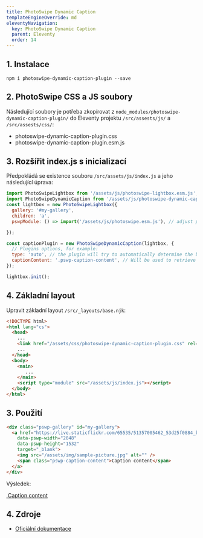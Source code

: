 ```yaml
---
title: PhotoSwipe Dynamic Caption
templateEngineOverride: md
eleventyNavigation:
  key: PhotoSwipe Dynamic Caption
  parent: Eleventy
  order: 14
---
```

## 1. Instalace
```hmtl
npm i photoswipe-dynamic-caption-plugin --save
```
## 2. PhotoSwipe CSS a JS soubory
Následující soubory je potřeba zkopírovat z `node_modules/photoswipe-dynamic-caption-plugin/` do Eleventy projektu `/src/assests/js/` a `/src/assests/css/`:
- photoswipe-dynamic-caption-plugin.css
- photoswipe-dynamic-caption-plugin.esm.js

## 3. Rozšířit index.js s inicializací
Předpokládá se existence souboru `/src/assets/js/index.js` a jeho následující úprava:
```js
import PhotoSwipeLightbox from '/assets/js/photoswipe-lightbox.esm.js'; // adjust path to your own
import PhotoSwipeDynamicCaption from '/assets/js/photoswipe-dynamic-caption-plugin.esm.js';
const lightbox = new PhotoSwipeLightbox({
  gallery: '#my-gallery',
  children: 'a',
  pswpModule: () => import('/assets/js/photoswipe.esm.js'), // adjust path to your own

});

const captionPlugin = new PhotoSwipeDynamicCaption(lightbox, {
  // Plugins options, for example:
  type: 'auto', // the plugin will try to automatically determine the best position (depending on available space)
  captionContent: '.pswp-caption-content', // Will be used to retrieve caption content instead of alt.
});

lightbox.init();
```

## 4. Základní layout
Upravit základní layout `/src/_layouts/base.njk`:
```html
<!DOCTYPE html>
<html lang="cs">
  <head>
    ...
    <link href="/assets/css/photoswipe-dynamic-caption-plugin.css" rel="stylesheet">
    ...
  </head>
  <body>
    <main>
       ...
    </main>
    <script type="module" src="/assets/js/index.js"></script> 
  </body>
</html>
```

## 3. Použití
```html
<div class="pswp-gallery" id="my-gallery">
  <a href="https://live.staticflickr.com/65535/51357005462_53d25f0884_k.jpg" 
    data-pswp-width="2048" 
    data-pswp-height="1532" 
    target="_blank">
    <img src="/assets/img/sample-picture.jpg" alt="" />
    <span class="pswp-caption-content">Caption content</span>
  </a>
</div>
```
Výsledek:

<div class="pswp-gallery" id="my-gallery">
  <a href="https://live.staticflickr.com/65535/51357005462_53d25f0884_k.jpg" 
    data-pswp-width="2048" 
    data-pswp-height="1532" 
    target="_blank">
    <img src="/assets/img/sample-picture.jpg" alt="" />
    <span class="pswp-caption-content">Caption content</span>
  </a>
</div>

## 4. Zdroje
- [Oficiální dokumentace](https://github.com/dimsemenov/photoswipe-dynamic-caption-plugin?tab=readme-ov-file)